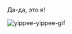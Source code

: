 Да-да, это я!

![yippee-yippee-gif](https://github.com/user-attachments/assets/66e45980-d057-4c54-bd5d-7793b1786000)
